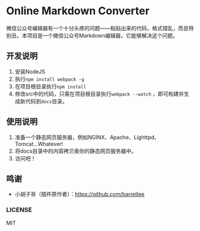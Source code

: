 # Online Markdown Converter
微信公众号编辑器有一个十分头疼的问题——粘贴出来的代码，格式错乱，而且特别丑。本项目是一个微信公众号Markdown编辑器，它能够解决这个问题。

## 开发说明
1. 安装NodeJS
2. 执行`npm install webpack -g` 
3. 在项目根目录执行`npm install`
4. 修改src中的代码，只需在项目根目录执行`webpack --watch` ，即可构建并生成新代码到`docs`目录。


## 使用说明
1. 准备一个静态网页服务器，例如NGINX、Apache、Lighttpd、Tomcat...Whatever!
2. 将docs目录中的内容拷贝奥你的静态网页服务器中。
3. 访问吧！


## 鸣谢
* 小胡子哥（插件原作者）：<https://github.com/barretlee>

### LICENSE

MIT
